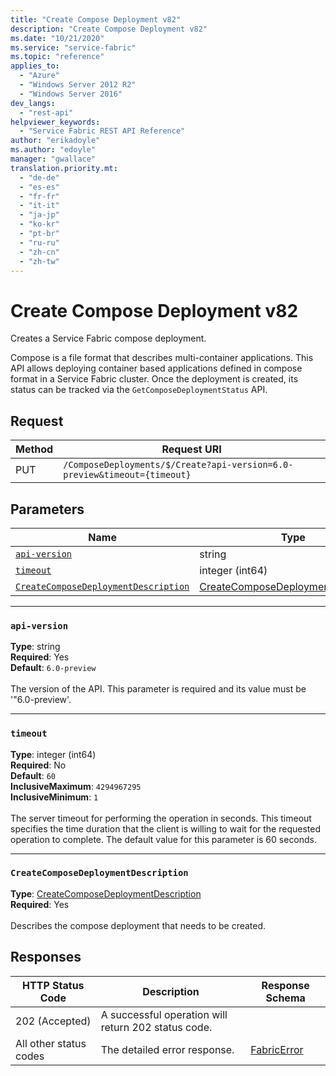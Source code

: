 ```yaml
---
title: "Create Compose Deployment v82"
description: "Create Compose Deployment v82"
ms.date: "10/21/2020"
ms.service: "service-fabric"
ms.topic: "reference"
applies_to: 
  - "Azure"
  - "Windows Server 2012 R2"
  - "Windows Server 2016"
dev_langs: 
  - "rest-api"
helpviewer_keywords: 
  - "Service Fabric REST API Reference"
author: "erikadoyle"
ms.author: "edoyle"
manager: "gwallace"
translation.priority.mt: 
  - "de-de"
  - "es-es"
  - "fr-fr"
  - "it-it"
  - "ja-jp"
  - "ko-kr"
  - "pt-br"
  - "ru-ru"
  - "zh-cn"
  - "zh-tw"
---
```

# Create Compose Deployment v82
Creates a Service Fabric compose deployment.

Compose is a file format that describes multi-container applications. This API allows deploying container based applications defined in compose format in a Service Fabric cluster. Once the deployment is created, its status can be tracked via the `GetComposeDeploymentStatus` API.

## Request
| Method | Request URI |
| ------ | ----------- |
| PUT | `/ComposeDeployments/$/Create?api-version=6.0-preview&timeout={timeout}` |


## Parameters
| Name | Type | Required | Location |
| --- | --- | --- | --- |
| [`api-version`](#api-version) | string | Yes | Query |
| [`timeout`](#timeout) | integer (int64) | No | Query |
| [`CreateComposeDeploymentDescription`](#createcomposedeploymentdescription) | [CreateComposeDeploymentDescription](sfclient-v82-model-createcomposedeploymentdescription.md) | Yes | Body |

____
### `api-version`
__Type__: string <br/>
__Required__: Yes<br/>
__Default__: `6.0-preview` <br/>
<br/>
The version of the API. This parameter is required and its value must be '"6.0-preview'.

____
### `timeout`
__Type__: integer (int64) <br/>
__Required__: No<br/>
__Default__: `60` <br/>
__InclusiveMaximum__: `4294967295` <br/>
__InclusiveMinimum__: `1` <br/>
<br/>
The server timeout for performing the operation in seconds. This timeout specifies the time duration that the client is willing to wait for the requested operation to complete. The default value for this parameter is 60 seconds.

____
### `CreateComposeDeploymentDescription`
__Type__: [CreateComposeDeploymentDescription](sfclient-v82-model-createcomposedeploymentdescription.md) <br/>
__Required__: Yes<br/>
<br/>
Describes the compose deployment that needs to be created.

## Responses

| HTTP Status Code | Description | Response Schema |
| --- | --- | --- |
| 202 (Accepted) | A successful operation will return 202 status code.<br/> |  |
| All other status codes | The detailed error response.<br/> | [FabricError](sfclient-v82-model-fabricerror.md) |
